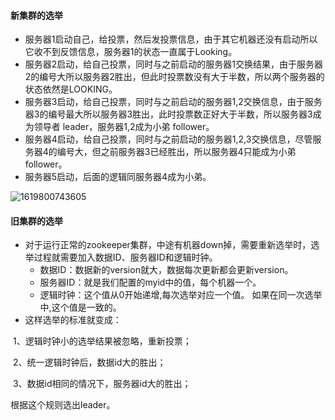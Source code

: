 #### 新集群的选举

- 服务器1启动自己，给投票，然后发投票信息，由于其它机器还没有启动所以它收不到反馈信息，服务器1的状态一直属于Looking。
- 服务器2启动，给自己投票，同时与之前启动的服务器1交换结果，由于服务器2的编号大所以服务器2胜出，但此时投票数没有大于半数，所以两个服务器的状态依然是LOOKING。
- 服务器3启动，给自己投票，同时与之前启动的服务器1,2交换信息，由于服务器3的编号最大所以服务器3胜出，此时投票数正好大于半数，所以服务器3成为领导者 leader，服务器1,2成为小弟 follower。
- 服务器4启动，给自己投票，同时与之前启动的服务器1,2,3交换信息，尽管服务器4的编号大，但之前服务器3已经胜出，所以服务器4只能成为小弟 follower。
- 服务器5启动，后面的逻辑同服务器4成为小弟。

![1619800743605](E:\ZooKeep\Zookeper\assets\1619800743605.png)

#### 旧集群的选举

- 对于运行正常的zookeeper集群，中途有机器down掉，需要重新选举时，选举过程就需要加入数据ID、服务器ID和逻辑时钟。
  - 数据ID：数据新的version就大，数据每次更新都会更新version。
  - 服务器ID：就是我们配置的myid中的值，每个机器一个。
  - 逻辑时钟：这个值从0开始递增,每次选举对应一个值。 如果在同一次选举中,这个值是一致的。
- 这样选举的标准就变成：

​		1、逻辑时钟小的选举结果被忽略，重新投票；

​		2、统一逻辑时钟后，数据id大的胜出；

​		3、数据id相同的情况下，服务器id大的胜出；

根据这个规则选出leader。

